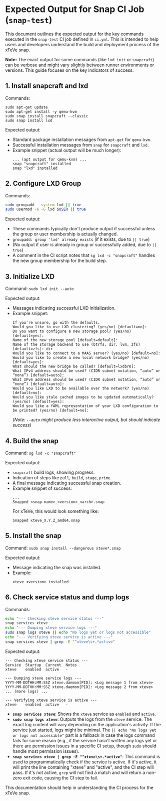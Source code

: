 # Expected Output for Snap CI Job (`snap-test`)

This document outlines the expected output for the key commands executed in the `snap-test` CI job defined in `ci.yml`. This is intended to help users and developers understand the build and deployment process of the xTeVe snap.

**Note:** The exact output for some commands (like `lxd init` or `snapcraft`) can be verbose and might vary slightly between runner environments or versions. This guide focuses on the key indicators of success.

## 1. Install snapcraft and lxd

Commands:
```
sudo apt-get update
sudo apt-get install -y qemu-kvm
sudo snap install snapcraft --classic
sudo snap install lxd
```

Expected output:
- Standard package installation messages from `apt-get` for `qemu-kvm`.
- Successful installation messages from `snap` for `snapcraft` and `lxd`.
- Example snippet (actual output will be much longer):
  ```
  ... (apt output for qemu-kvm) ...
  snap "snapcraft" installed
  snap "lxd" installed
  ```

## 2. Configure LXD Group

Commands:
```bash
sudo groupadd --system lxd || true
sudo usermod -a -G lxd $USER || true
```

Expected output:
- These commands typically don't produce output if successful unless the group or user membership is actually changed.
- `groupadd: group 'lxd' already exists` (if it exists, due to `|| true`)
- (No output if user is already in group or successfully added, due to `|| true`)
- A comment in the CI script notes that `sg lxd -c "snapcraft"` handles the new group membership for the build step.

## 3. Initialize LXD

Command: `sudo lxd init --auto`

Expected output:
- Messages indicating successful LXD initialization.
- Example snippet:
  ```
  If you're unsure, go with the defaults.
  Would you like to use LXD clustering? (yes/no) [default=no]: 
  Do you want to configure a new storage pool? (yes/no) [default=yes]: 
  Name of the new storage pool [default=default]: 
  Name of the storage backend to use (btrfs, dir, lvm, zfs) [default=zfs]: dir
  Would you like to connect to a MAAS server? (yes/no) [default=no]: 
  Would you like to create a new local network bridge? (yes/no) [default=yes]: 
  What should the new bridge be called? [default=lxdbr0]: 
  What IPv4 address should be used? (CIDR subnet notation, “auto” or “none”) [default=auto]: 
  What IPv6 address should be used? (CIDR subnet notation, “auto” or “none”) [default=auto]: 
  Would you like LXD to be available over the network? (yes/no) [default=no]: 
  Would you like stale cached images to be updated automatically? (yes/no) [default=yes]: 
  Would you like a YAML representation of your LXD configuration to be printed? (yes/no) [default=no]:
  ```
  *(Note: `--auto` might produce less interactive output, but should indicate success)*

## 4. Build the snap

Command: `sg lxd -c "snapcraft"`

Expected output:
- `snapcraft` build logs, showing progress.
- Indication of steps like `pull`, `build`, `stage`, `prime`.
- A final message indicating successful snap creation.
- Example snippet of success:
  ```
  ...
  Snapped <snap-name>_<version>_<arch>.snap
  ```
  For xTeVe, this would look something like:
  ```
  Snapped xteve_X.Y.Z_amd64.snap
  ```

## 5. Install the snap

Command: `sudo snap install --dangerous xteve*.snap`

Expected output:
- Message indicating the snap was installed.
- Example:
  ```
  xteve <version> installed
  ```

## 6. Check service status and dump logs

Commands:
```bash
echo "--- Checking xteve service status ---"
snap services xteve
echo "--- Dumping xteve service logs ---"
sudo snap logs xteve || echo "No logs yet or logs not accessible"
echo "--- Verifying xteve service is active ---"
snap services xteve | grep -E "^xteve\s+.*active"
```

Expected output:

```
--- Checking xteve service status ---
Service  Startup  Current  Notes
xteve    enabled  active   -

--- Dumping xteve service logs ---
YYYY-MM-DDTHH:MM:SSZ xteve.daemon[PID]: <Log message 1 from xteve>
YYYY-MM-DDTHH:MM:SSZ xteve.daemon[PID]: <Log message 2 from xteve>
... (more logs) ...

--- Verifying xteve service is active ---
xteve    enabled  active   -
```

- **`snap services xteve`**: Shows the `xteve` service as `enabled` and `active`.
- **`sudo snap logs xteve`**: Outputs the logs from the `xteve` service. The exact log content will vary depending on the application's activity. If the service just started, logs might be minimal. The `|| echo "No logs yet or logs not accessible"` part is a fallback in case the logs command fails for some reason (e.g., if the service hasn't written any logs yet or there are permission issues in a specific CI setup, though `sudo` should handle most permission issues).
- **`snap services xteve | grep -E "^xteve\s+.*active"`**: This command is used to programmatically check if the service is active. If it's active, it will print the line containing "xteve" and "active", and the CI step will pass. If it's not active, `grep` will not find a match and will return a non-zero exit code, causing the CI step to fail.

This documentation should help in understanding the CI process for the xTeVe snap.
